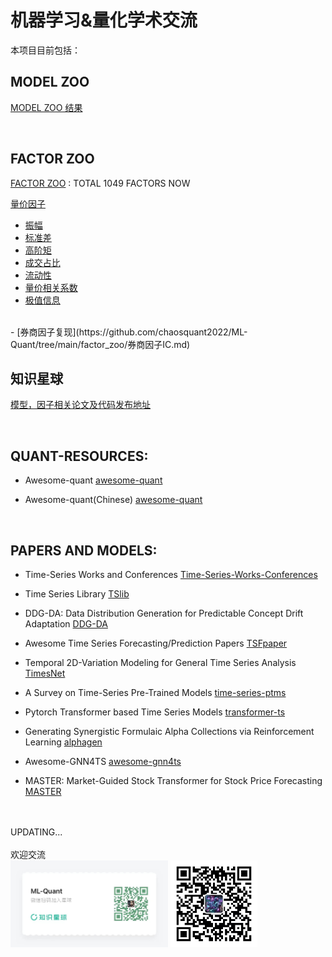 # 机器学习&量化学术交流


本项目目前包括：


## **MODEL ZOO**

[MODEL ZOO 结果](https://github.com/chaosquant2022/ML-Quant/tree/main/model_zoo)

<BR>

## **FACTOR ZOO**


[FACTOR  ZOO](https://github.com/chaosquant2022/ML-Quant/tree/main/factor_zoo)
: TOTAL 1049 FACTORS NOW 

[量价因子](https://github.com/chaosquant2022/ML-Quant/tree/main/factor_zoo/runs.md)

- [振幅](https://github.com/chaosquant2022/ML-Quant/tree/main/factor_zoo/runs_amplitude.md)
- [标准差](https://github.com/chaosquant2022/ML-Quant/tree/main/factor_zoo/runs_std.md)
- [高阶矩](https://github.com/chaosquant2022/ML-Quant/tree/main/factor_zoo/runs_higher_moment.md)
- [成交占比](https://github.com/chaosquant2022/ML-Quant/tree/main/factor_zoo/runs_turnover.md)
- [流动性](https://github.com/chaosquant2022/ML-Quant/tree/main/factor_zoo/runs_liquidity.md)
- [量价相关系数](https://github.com/chaosquant2022/ML-Quant/tree/main/factor_zoo/runs_corr.md)
- [极值信息](https://github.com/chaosquant2022/ML-Quant/tree/main/factor_zoo/runs_idx.md)
<BR>
- [券商因子复现](https://github.com/chaosquant2022/ML-Quant/tree/main/factor_zoo/券商因子IC.md)

<BR>


## 知识星球 ## 

[模型，因子相关论文及代码发布地址](https://t.zsxq.com/179npRquk)

<BR>


## **QUANT-RESOURCES**:

- Awesome-quant [awesome-quant](https://github.com/wilsonfreitas/awesome-quant)

- Awesome-quant(Chinese) [awesome-quant](https://github.com/thuquant/awesome-quant)<br>

<BR>



## **PAPERS AND MODELS**:

- Time-Series Works and Conferences [Time-Series-Works-Conferences
](https://github.com/lixus7/Time-Series-Works-Conferences)

- Time Series Library [TSlib](https://github.com/thuml/Time-Series-Library/tree/main)

- DDG-DA: Data Distribution Generation for Predictable Concept Drift Adaptation [DDG-DA](https://arxiv.org/abs/2201.04038)

- Awesome Time Series Forecasting/Prediction Papers [TSFpaper](https://github.com/ddz16/TSFpaper/tree/a4e106b9579d49ba55370e70935e9acff467120a) 

- Temporal 2D-Variation Modeling for General Time Series Analysis [TimesNet](extension://oikmahiipjniocckomdccmplodldodja/pdf-viewer/web/viewer.html?file=https%3A%2F%2Fopenreview.net%2Fpdf%3Fid%3Dju_Uqw384Oq)

- A Survey on Time-Series Pre-Trained Models [time-series-ptms](https://github.com/qianlima-lab/time-series-ptms)

- Pytorch Transformer based Time Series Models [transformer-ts](https://github.com/kashif/pytorch-transformer-ts)

- Generating Synergistic Formulaic Alpha Collections via Reinforcement Learning [alphagen](https://github.com/RL-MLDM/alphagen)

- Awesome-GNN4TS [awesome-gnn4ts](https://github.com/KimMeen/Awesome-GNN4TS)

- MASTER: Market-Guided Stock Transformer for Stock Price Forecasting [MASTER](https://github.com/SJTU-Quant/MASTER)

<BR>




<br>
UPDATING...<br>
<br>
欢迎交流

<br>
<div align="left">
	<img src="ML-Quant.jpg" width="50%" >
	<img src="GZH.jpg" width="27.5%" >
 	<!-- <img src="wechat.jpg" width="20.83%"> -->
	<!-- <img src="ML-Quant.jpg" width="25%"> -->
</div>
